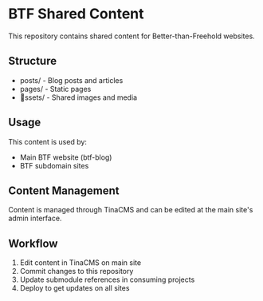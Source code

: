 ﻿# BTF Shared Content

This repository contains shared content for Better-than-Freehold websites.

## Structure
- posts/ - Blog posts and articles
- pages/ - Static pages  
- ssets/ - Shared images and media

## Usage
This content is used by:
- Main BTF website (btf-blog)
- BTF subdomain sites

## Content Management
Content is managed through TinaCMS and can be edited at the main site's admin interface.

## Workflow
1. Edit content in TinaCMS on main site
2. Commit changes to this repository
3. Update submodule references in consuming projects
4. Deploy to get updates on all sites
